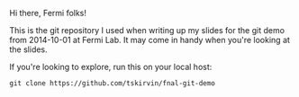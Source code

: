 Hi there, Fermi folks!  

This is the git repository I used when writing up my slides for the git
demo from 2014-10-01 at Fermi Lab.  It may come in handy when you're
looking at the slides.

If you're looking to explore, run this on your local host:

    git clone https://github.com/tskirvin/fnal-git-demo
